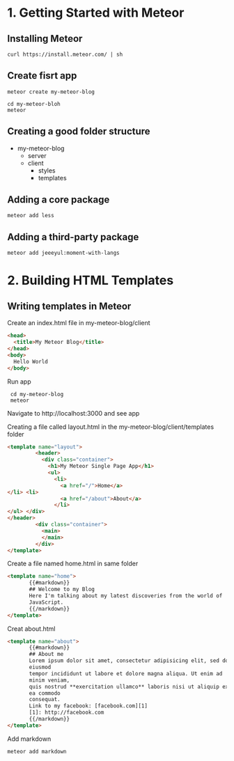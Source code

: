# 1. Getting Started with Meteor
## Installing Meteor

    curl https://install.meteor.com/ | sh
## Create fisrt app

    meteor create my-meteor-blog
    
    cd my-meteor-bloh
    meteor
## Creating a good folder structure
- my-meteor-blog
  - server
  - client
    - styles
    - templates
## Adding a core package

    meteor add less
 
## Adding a third-party package
  
    meteor add jeeeyul:moment-with-langs

# 2. Building HTML Templates
## Writing templates in Meteor
Create an index.html file in my-meteor-blog/client
```html
<head>
  <title>My Meteor Blog</title>
</head>
<body>
  Hello World
</body>
```
Run app

     cd my-meteor-blog
     meteor
Navigate to http://localhost:3000 and see app

Creating a file called layout.html in the my-meteor-blog/client/templates folder
```html
<template name="layout">
         <header>
           <div class="container">
             <h1>My Meteor Single Page App</h1>
             <ul>
               <li>
                 <a href="/">Home</a>
</li> <li>
                 <a href="/about">About</a>
               </li>
</ul> </div>
</header>
         <div class="container">
           <main>
           </main>
         </div>
</template>
```
Create a file named home.html in same folder
```html
<template name="home">
       {{#markdown}}
       ## Welcome to my Blog
       Here I'm talking about my latest discoveries from the world of
       JavaScript.
       {{/markdown}}
</template>
```
Creat about.html

```html
<template name="about">
       {{#markdown}}
       ## About me
       Lorem ipsum dolor sit amet, consectetur adipisicing elit, sed do
       eiusmod
       tempor incididunt ut labore et dolore magna aliqua. Ut enim ad
       minim veniam,
       quis nostrud **exercitation ullamco** laboris nisi ut aliquip ex
       ea commodo
       consequat.
       Link to my facebook: [facebook.com][1]
       [1]: http://facebook.com
       {{/markdown}}
</template>
```
Add markdown

    meteor add markdown
